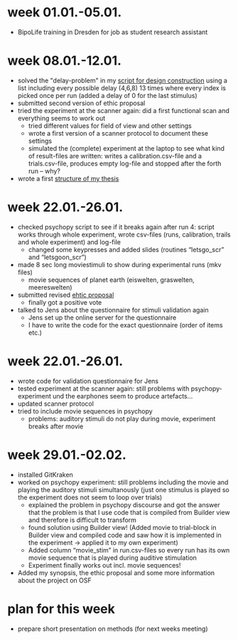 # week 01.01.-05.01.
- BipoLife training in Dresden for job as student research assistant

# week 08.01.-12.01.
- solved the "delay-problem" in my [script for design construction](https://github.com/MirjamSchneider/MSc_thesis_MirjamSchneider/blob/master/code/make_design.py) using a list including every possible delay (4,6,8) 13 times where every index is picked once per run (added a delay of 0 for the last stimulus)
- submitted second version of ethic proposal
- tried the experiment at the scanner again: did a first functional scan and everything seems to work out
  - tried different values for field of view and other settings
  - wrote a first version of a scanner protocol to document these settings
  - simulated the (complete) experiment at the laptop to see what kind of result-files are written: writes a calibration.csv-file and a trials.csv-file, produces empty log-file and stopped after the forth run – why?
- wrote a first [structure of my thesis](https://github.com/MirjamSchneider/MSc_thesis_MirjamSchneider/blob/master/open%20lab%20notebook/structure_thesis.md)

# week 22.01.-26.01.
- checked psychopy script to see if it breaks again after run 4: script works through whole experiment, wrote csv-files (runs, calibration, trails and whole experiment) and log-file
  - changed some keypresses and added slides (routines “letsgo_scr” and “letsgoon_scr”)
- made 8 sec long moviestimuli to show during experimental runs (mkv files)
  - movie sequences of planet earth (eiswelten, graswelten, meereswelten)
- submitted revised [ehtic proposal](https://github.com/MirjamSchneider/MSc_thesis_MirjamSchneider/tree/master/ethic%20proposal)
  - finally got a positive vote
- talked to Jens about the questionnaire for stimuli validation again
  - Jens set up the online server for the questionnaire
  - I have to write the code for the exact questionnaire (order of items etc.)

# week 22.01.-26.01.
- wrote code for validation questionnaire for Jens
- tested experiment at the scanner again: still problems with psychopy-experiment und the earphones seem to produce artefacts…
- updated scanner protocol 
- tried to include movie sequences in psychopy
  - problems: auditory stimuli do not play during movie, experiment breaks after movie

# week 29.01.-02.02.
- installed GitKraken
- worked on psychopy experiment: still problems including the movie and playing the auditory stimuli simultanously (just one stimulus is played so the experiment does not seem to loop over trials)
  - explained the problem  in psychopy discourse and got the answer that the problem is that I use code that is compiled from Builder view and therefore is difficult to transform
  - found solution using Builder view! (Added movie to trial-block in Builder view and compiled code and saw how it is implemented in the experiment → applied it to my own experiment) 
  - Added column “movie_stim” in run.csv-files so every run has its own movie sequence that is played during auditive stimulation
  - Experiment finally works out incl. movie sequences!
- Added my synopsis, the ethic proposal and some more information about the project on OSF

# plan for this week
- prepare short presentation on methods (for next weeks meeting)
